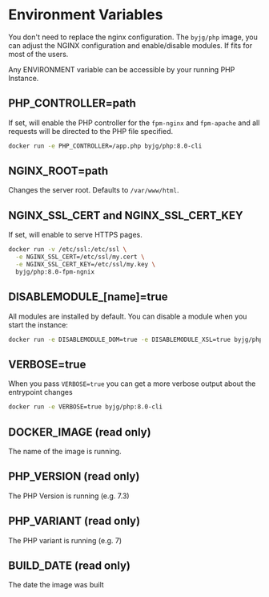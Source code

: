 # Environment Variables

You don't need to replace the nginx configuration. The `byjg/php` image, you can adjust the NGINX configuration
and enable/disable modules. If fits for most of the users.

Any ENVIRONMENT variable can be accessible by your running PHP Instance.

## PHP_CONTROLLER=path

If set, will enable the PHP controller for the `fpm-nginx` and `fpm-apache` and
all requests will be directed to the PHP file specified.

```bash
docker run -e PHP_CONTROLLER=/app.php byjg/php:8.0-cli
```
## NGINX_ROOT=path

Changes the server root. Defaults to `/var/www/html`.

## NGINX_SSL_CERT and NGINX_SSL_CERT_KEY

If set, will enable to serve HTTPS pages.

```bash
docker run -v /etc/ssl:/etc/ssl \
  -e NGINX_SSL_CERT=/etc/ssl/my.cert \
  -e NGINX_SSL_CERT_KEY=/etc/ssl/my.key \
  byjg/php:8.0-fpm-ngnix
```

## DISABLEMODULE_[name]=true

All modules are installed by default. You can disable a module when you start the instance:

```bash
docker run -e DISABLEMODULE_DOM=true -e DISABLEMODULE_XSL=true byjg/php:8.0-cli
```

## VERBOSE=true

When you pass `VERBOSE=true` you can get a more verbose output about the entrypoint changes

```bash
docker run -e VERBOSE=true byjg/php:8.0-cli
```

## DOCKER_IMAGE (read only)

The name of the image is running.

## PHP_VERSION (read only)

The PHP Version is running (e.g. 7.3)

## PHP_VARIANT (read only)

The PHP variant is running (e.g. 7)

## BUILD_DATE (read only)

The date the image was built
